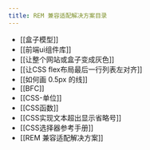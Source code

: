 ```yaml
---
title: REM 兼容适配解决方案目录
---
```

- [[盒子模型]]
- [[前端ui组件库]]
- [[让整个网站或盒子变成灰色]]
- [[让CSS flex布局最后一行列表左对齐]]
- [[如何画 0.5px 的线]]
- [[BFC]]
- [[CSS-单位]]
- [[CSS函数]]
- [[CSS实现文本超出显示省略号]]
- [[CSS选择器参考手册]]
- [[REM 兼容适配解决方案]]
